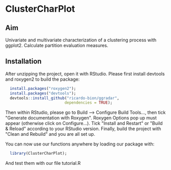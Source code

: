 # ClusterCharPlot

## Aim 
Univariate and multivariate characterization of a clustering process with ggplot2. Calculate partition evaluation measures.

## Installation
After unzipping the project, open it with RStudio.
Please first install devtools and roxygen2 to build the package: 
```R
  install.packages("roxygen2");
  install.packages("devtools");
  devtools::install_github("ricardo-bion/ggradar", 
                          dependencies = TRUE);
```
  
Then within RStudio, please go to Build --> Configure Build Tools..., then tick "Generate documentation with Roxygen". 
Roxygen Options pop up must appear (otherwise click on Configure...). Tick "Install and Restart" or "Build & Reload" according to your RStudio version.
Finally, build the project with "Clean and Rebuild" and you are all set up.

You can now use our functions anywhere by loading our package with:
```R
  library(ClusterCharPlot);
```
And test them with our file tutorial.R 
